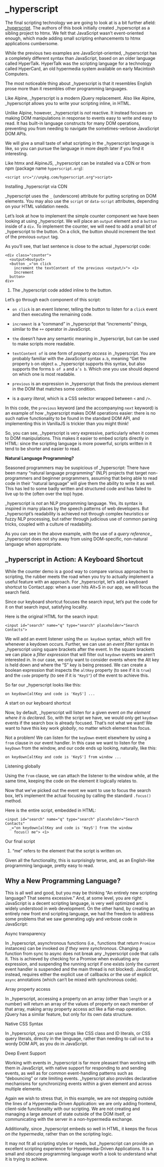 # \_hyperscript

The final scripting technology we are going to look at is a bit further afield: [_hyperscript](https://hyperscript.org). The authors of this book initially created \_hyperscript as a sibling project to htmx. We felt that JavaScript wasn’t event-oriented enough, which made adding small scripting enhancements to htmx applications cumbersome.

While the previous two examples are JavaScript-oriented, \_hyperscript has a completely different syntax than JavaScript, based on an older language called HyperTalk. HyperTalk was the scripting language for a technology called HyperCard, an old hypermedia system available on early Macintosh Computers.

The most noticeable thing about \_hyperscript is that it resembles English prose more than it resembles other programming languages.

Like Alpine, \_hyperscript is a modern jQuery replacement. Also like Alpine, \_hyperscript allows you to write your scripting inline, in HTML.

Unlike Alpine, however, \_hyperscript is _not_ reactive. It instead focuses on making DOM manipulations in response to events easy to write and easy to read. It has built-in language constructs for many DOM operations, preventing you from needing to navigate the sometimes-verbose JavaScript DOM APIs.

We will give a small taste of what scripting in the \_hyperscript language is like, so you can pursue the language in more depth later if you find it interesting.

Like htmx and AlpineJS, \_hyperscript can be installed via a CDN or from npm (package name `hyperscript.org`):

    <script src="//unpkg.com/hyperscript.org">script>

Installing \_hyperscript via CDN

\_hyperscript uses the `_` (underscore) attribute for putting scripting on DOM elements. You may also use the `script` or `data-script` attributes, depending on your HTML validation needs.

Let’s look at how to implement the simple counter component we have been looking at using \_hyperscript. We will place an `output` element and a `button` inside of a `div`. To implement the counter, we will need to add a small bit of \_hyperscript to the button. On a click, the button should increment the text of the previous `output` tag.

As you’ll see, that last sentence is close to the actual \_hyperscript code:

    <div class="counter">
      <output>0output>
      <button _="on click
        increment the textContent of the previous <output/>"> <1>
        Increment
      button>
    div>

1.  The \_hyperscript code added inline to the button.
    

Let’s go through each component of this script:

*   `on click` is an event listener, telling the button to listen for a `click` event and then executing the remaining code.
    
*   `increment` is a “command” in \_hyperscript that “increments” things, similar to the `++` operator in JavaScript.
    
*   `the` doesn’t have any semantic meaning in \_hyperscript, but can be used to make scripts more readable.
    
*   `textContent of` is one form of _property access_ in \_hyperscript. You are probably familiar with the JavaScript syntax `a.b`, meaning “Get the property `b` on object `a`. \_hyperscript supports this syntax, but also supports the forms `b of a` and `a’s b`. Which one you use should depend on which one is most readable.
    
*   `previous` is an expression in \_hyperscript that finds the previous element in the DOM that matches some condition.
    
*   is a _query literal_, which is a CSS selector wrapped between `<` and `/>`.
    

In this code, the `previous` keyword (and the accompanying `next` keyword) is an example of how \_hyperscript makes DOM operations easier: there is no such native functionality to be found in the standard DOM API, and implementing this in VanillaJS is trickier than you might think!

So, you can see, \_hyperscript is very expressive, particularly when it comes to DOM manipulations. This makes it easier to embed scripts directly in HTML: since the scripting language is more powerful, scripts written in it tend to be shorter and easier to read.

**Natural Language Programming?**

Seasoned programmers may be suspicious of \_hyperscript: There have been many “natural language programming” (NLP) projects that target non-programmers and beginner programmers, assuming that being able to read code in their “natural language” will give them the ability to write it as well. This has led to some badly written and structured code and has failed to live up to the (often over the top) hype.

\_hyperscript is _not_ an NLP programming language. Yes, its syntax is inspired in many places by the speech patterns of web developers. But \_hyperscript’s readability is achieved not through complex heuristics or fuzzy NLP processing, but rather through judicious use of common parsing tricks, coupled with a culture of readability.

As you can see in the above example, with the use of a _query reference_,, \_hyperscript does not shy away from using DOM-specific, non-natural language when appropriate.

## \_hyperscript in Action: A Keyboard Shortcut

While the counter demo is a good way to compare various approaches to scripting, the rubber meets the road when you try to actually implement a useful feature with an approach. For \_hyperscript, let’s add a keyboard shortcut to Contact.app: when a user hits Alt+S in our app, we will focus the search field.

Since our keyboard shortcut focuses the search input, let’s put the code for it on that search input, satisfying locality.

Here is the original HTML for the search input:

    <input id="search" name="q" type="search" placeholder="Search Contacts">

We will add an event listener using the `on keydown` syntax, which will fire whenever a keydown occurs. Further, we can use an _event filter_ syntax in \_hyperscript using square brackets after the event. In the square brackets we can place a _filter expression_ that will filter out `keydown` events we aren’t interested in. In our case, we only want to consider events where the Alt key is held down and where the “S” key is being pressed. We can create a boolean expression that inspects the `altKey` property (to see if it is `true`) and the `code` property (to see if it is `"KeyS"`) of the event to achieve this.

So far our \_hyperscript looks like this:

    on keydown[altKey and code is 'KeyS'] ...
    

A start on our keyboard shortcut

Now, by default, \_hyperscript will listen for a given event _on the element where it is declared_. So, with the script we have, we would only get `keydown` events if the search box is already focused. That’s not what we want! We want to have this key work _globally_, no matter which element has focus.

Not a problem! We can listen for the `keyDown` event elsewhere by using a `from` clause in our event handler. In this case we want to listen for the `keyDown` from the window, and our code ends up looking, naturally, like this:

    on keydown[altKey and code is 'KeyS'] from window ...
    

Listening globally

Using the `from` clause, we can attach the listener to the window while, at the same time, keeping the code on the element it logically relates to.

Now that we’ve picked out the event we want to use to focus the search box, let’s implement the actual focusing by calling the standard `.focus()` method.

Here is the entire script, embedded in HTML:

    <input id="search" name="q" type="search" placeholder="Search Contacts"
      _="on keydown[altKey and code is 'KeyS'] from the window
        focus() me"> <1>

Our final script

1.  “me” refers to the element that the script is written on.
    

Given all the functionality, this is surprisingly terse, and, as an English-like programming language, pretty easy to read.

## Why a New Programming Language?

This is all well and good, but you may be thinking “An entirely new scripting language? That seems excessive.” And, at some level, you are right: JavaScript is a decent scripting language, is very well optimized and is widely understood in web development. On the other hand, by creating an entirely new front end scripting language, we had the freedom to address some problems that we saw generating ugly and verbose code in JavaScript:

Async transparency

In \_hyperscript, asynchronous functions (i.e., functions that return `Promise` instances) can be invoked _as if they were synchronous_. Changing a function from sync to async does not break any \_hyperscript code that calls it. This is achieved by checking for a Promise when evaluating any expression, and suspending the running script if one exists (only the current event handler is suspended and the main thread is not blocked). JavaScript, instead, requires either the explicit use of callbacks _or_ the use of explicit `async` annotations (which can’t be mixed with synchronous code).

Array property access

In \_hyperscript, accessing a property on an array (other than `length` or a number) will return an array of the values of property on each member of that array, making array property access act like a flat-map operation. jQuery has a similar feature, but only for its own data structure.

Native CSS Syntax

In \_hyperscript, you can use things like CSS class and ID literals, or CSS query literals, directly in the language, rather than needing to call out to a wordy DOM API, as you do in JavaScript.

Deep Event Support

Working with events in \_hyperscript is far more pleasant than working with them in JavaScript, with native support for responding to and sending events, as well as for common event-handling patterns such as “debouncing” or rate limiting events. \_hyperscript also provides declarative mechanisms for synchronizing events within a given element and across multiple elements.

Again we wish to stress that, in this example, we are not stepping outside the lines of a Hypermedia-Driven Application: we are only adding frontend, client-side functionality with our scripting. We are not creating and managing a large amount of state outside of the DOM itself, or communicating with the server in a non-hypermedia exchange.

Additionally, since \_hyperscript embeds so well in HTML, it keeps the focus _on the hypermedia_, rather than on the scripting logic.

It may not fit all scripting styles or needs, but \_hyperscript can provide an excellent scripting experience for Hypermedia-Driven Applications. It is a small and obscure programming language worth a look to understand what it is trying to achieve.